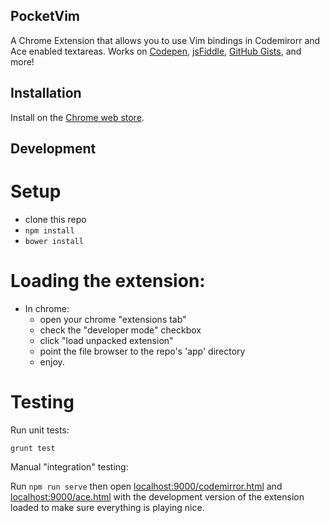 PocketVim
---

A Chrome Extension that allows you to use Vim bindings in Codemirorr and Ace enabled textareas. Works on [Codepen](http://codepen.io), [jsFiddle](http://jsfiddle.net/), [GitHub Gists](http://gist.github.com/), and more!

Installation
---

Install on the [Chrome web store](https://chrome.google.com/webstore/detail/pocket-vim/pjnhffdkdckcagdmfmidafhppbomjdjg).

Development
---

# Setup

- clone this repo
- ``npm install``
- ``bower install``


# Loading the extension:

- In chrome:
  - open your chrome "extensions tab"
  - check the "developer mode" checkbox
  - click "load unpacked extension"
  - point the file browser to the repo's 'app' directory
  - enjoy.

# Testing

Run unit tests:

```
grunt test
```

Manual "integration" testing:

Run ``npm run serve`` then open [localhost:9000/codemirror.html](http://localhost:9000/codemirror.html) and [localhost:9000/ace.html](http://localhost:9000/ace.html) with the development version of the extension loaded to make sure everything is playing nice.

